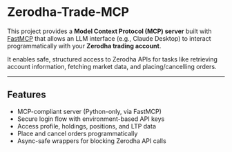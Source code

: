# Zerodha-Trade-MCP

This project provides a **Model Context Protocol (MCP) server** built with [FastMCP](https://pypi.org/project/fastmcp/) that allows an LLM interface (e.g., Claude Desktop) to interact programmatically with your **Zerodha trading account**.  

It enables safe, structured access to Zerodha APIs for tasks like retrieving account information, fetching market data, and placing/cancelling orders.

---

## Features
-  MCP-compliant server (Python-only, via FastMCP)  
-  Secure login flow with environment-based API keys  
-  Access profile, holdings, positions, and LTP data  
-  Place and cancel orders programmatically  
-  Async-safe wrappers for blocking Zerodha API calls  


